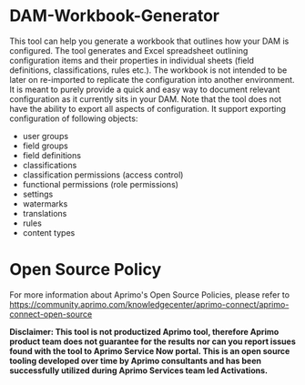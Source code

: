 # DAM-Workbook-Generator

This tool can help you generate a workbook that outlines how your DAM is configured. The tool generates and Excel spreadsheet outlining configuration items and their properties in individual sheets (field definitions, classifications, rules etc.). The workbook is not intended to be later on re-imported to replicate the configuration into another environment. It is meant to purely provide a quick and easy way to document relevant configuration as it currently sits in your DAM. Note that the tool does not have the ability to export all aspects of configuration. It support exporting configuration of following objects:
- user groups
- field groups
- field definitions
- classifications
- classification permissions (access control)
- functional permissions (role permissions)
- settings
- watermarks
- translations
- rules
- content types

# Open Source Policy

For more information about Aprimo's Open Source Policies, please refer to
https://community.aprimo.com/knowledgecenter/aprimo-connect/aprimo-connect-open-source

**Disclaimer: This tool is not productized Aprimo tool, therefore Aprimo product team does not guarantee for the results nor can you report issues found with the tool to Aprimo Service Now portal. This is an open source tooling developed over time by Aprimo consultants and has been successfully utilized during Aprimo Services team led Activations.**

